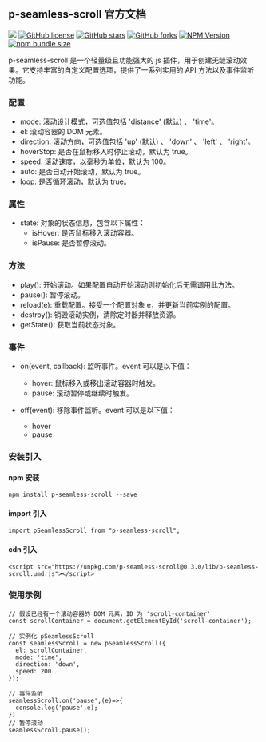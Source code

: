 ## p-seamless-scroll 官方文档

[![](https://img.shields.io/badge/GitHub-E34C26.svg)](https://github.com/pbstar/p-seamless-scroll)
[![GitHub license](https://img.shields.io/github/license/pbstar/p-seamless-scroll?style=flat&color=109BCD)](https://github.com/pbstar/p-seamless-scroll?tab=MIT-1-ov-file#readme)
[![GitHub stars](https://img.shields.io/github/stars/pbstar/p-seamless-scroll?style=flat&color=d48806)](https://github.com/pbstar/p-seamless-scroll/stargazers)
[![GitHub forks](https://img.shields.io/github/forks/pbstar/p-seamless-scroll?style=flat&color=C6538C)](https://github.com/pbstar/p-seamless-scroll/forks)
[![NPM Version](https://img.shields.io/npm/v/p-seamless-scroll?style=flat&color=d4b106)](https://www.npmjs.com/package/p-seamless-scroll)
[![npm bundle size](https://img.shields.io/bundlephobia/min/p-seamless-scroll?style=flat&color=41B883)](https://www.npmjs.com/package/p-seamless-scroll)

p-seamless-scroll 是一个轻量级且功能强大的 js 插件，用于创建无缝滚动效果。它支持丰富的自定义配置选项，提供了一系列实用的 API 方法以及事件监听功能。

### 配置

- mode: 滚动设计模式，可选值包括 'distance' (默认) 、 'time'。
- el: 滚动容器的 DOM 元素。
- direction: 滚动方向，可选值包括 'up' (默认) 、 'down' 、 'left' 、 'right'。
- hoverStop: 是否在鼠标移入时停止滚动，默认为 true。
- speed: 滚动速度，以毫秒为单位，默认为 100。
- auto: 是否自动开始滚动，默认为 true。
- loop: 是否循环滚动，默认为 true。

### 属性

- state: 对象的状态信息，包含以下属性：
  - isHover: 是否鼠标移入滚动容器。
  - isPause: 是否暂停滚动。

### 方法

- play(): 开始滚动。如果配置自动开始滚动则初始化后无需调用此方法。
- pause(): 暂停滚动。
- reload(e): 重载配置。接受一个配置对象 e，并更新当前实例的配置。
- destroy(): 销毁滚动实例，清除定时器并释放资源。
- getState(): 获取当前状态对象。

### 事件

- on(event, callback): 监听事件。event 可以是以下值：

  - hover: 鼠标移入或移出滚动容器时触发。
  - pause: 滚动暂停或继续时触发。

- off(event): 移除事件监听。event 可以是以下值：
  - hover
  - pause

### 安装引入

#### npm 安装

```
npm install p-seamless-scroll --save
```

#### import 引入

```
import pSeamlessScroll from "p-seamless-scroll";
```

#### cdn 引入

```
<script src="https://unpkg.com/p-seamless-scroll@0.3.0/lib/p-seamless-scroll.umd.js"></script>
```

### 使用示例

```
// 假设已经有一个滚动容器的 DOM 元素，ID 为 'scroll-container'
const scrollContainer = document.getElementById('scroll-container');

// 实例化 pSeamlessScroll
const seamlessScroll = new pSeamlessScroll({
  el: scrollContainer,
  mode: 'time',
  direction: 'down',
  speed: 200
});

// 事件监听
seamlessScroll.on('pause',(e)=>{
  console.log('pause',e);
})
// 暂停滚动
seamlessScroll.pause();
```
